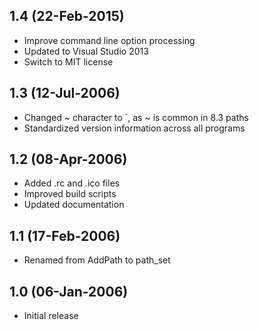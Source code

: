 ## 1.4 (22-Feb-2015)

  * Improve command line option processing
  * Updated to Visual Studio 2013
  * Switch to MIT license

## 1.3 (12-Jul-2006)

  * Changed ~ character to `, as ~ is common in 8.3 paths
  * Standardized version information across all programs

## 1.2 (08-Apr-2006)

  * Added .rc and .ico files
  * Improved build scripts
  * Updated documentation

## 1.1 (17-Feb-2006)

  * Renamed from AddPath to path_set

## 1.0 (06-Jan-2006)

  * Initial release
